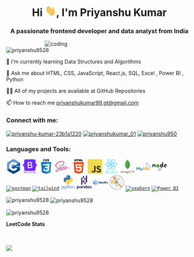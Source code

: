 
<h1 align="center">Hi <img alt="Hi" src="./Hi.gif" width="30px" height="30px" />, I'm Priyanshu Kumar</h1>
<h3 align="center">A passionate frontend developer and data analyst from India</h3>
<img align="right" alt="coding" width="400" src="https://miro.medium.com/max/1360/0*7Q3yvSIv_t0ioJ-Z.gif">
<p align="left"> <img src="https://komarev.com/ghpvc/?username=priyanshu9528&label=Profile%20views&color=0e75b6&style=flat" alt="priyanshu9528" /> </p>
🌱 I'm currently learning Data Structures and Algorithms

💬 Ask me about HTML, CSS, JavaScript, React.js, SQL, Excel , Power BI , Python

👨‍💻 All of my projects are available at GitHub Repositories

📫 How to reach me priyanshukumar99.gt@gmail.com

<h3 align="left">Connect with me:</h3>
<p align="left">
<a href="https://linkedin.com/in/priyanshu-kumar-23b1a1220" target="blank"><img align="center" src="https://raw.githubusercontent.com/rahuldkjain/github-profile-readme-generator/master/src/images/icons/Social/linked-in-alt.svg" alt="priyanshu-kumar-23b1a1220" height="30" width="40" /></a>
<a href="https://www.leetcode.com/priyanshukumar_01" target="blank"><img align="center" src="https://raw.githubusercontent.com/rahuldkjain/github-profile-readme-generator/master/src/images/icons/Social/leet-code.svg" alt="priyanshukumar_01" height="30" width="40" /></a>
<a href="https://auth.geeksforgeeks.org/user/priyanshu950" target="blank"><img align="center" src="https://raw.githubusercontent.com/rahuldkjain/github-profile-readme-generator/master/src/images/icons/Social/geeks-for-geeks.svg" alt="priyanshu950" height="30" width="40" /></a>
</p>
<h3 align="left">Languages and Tools:</h3>
<p align="left"> 
<code><a href="https://www.w3schools.com/cpp/" target="_blank" rel="noreferrer"><img src="https://raw.githubusercontent.com/devicons/devicon/master/icons/cplusplus/cplusplus-original.svg" alt="cplusplus" width="40" height="40"/></a></code>
<code><a href="https://getbootstrap.com" target="_blank" rel="noreferrer"><img src="https://raw.githubusercontent.com/devicons/devicon/master/icons/bootstrap/bootstrap-plain-wordmark.svg" alt="bootstrap" width="40" height="40"/></a></code>
<code><a href="https://www.w3schools.com/css/" target="_blank" rel="noreferrer"><img src="https://raw.githubusercontent.com/devicons/devicon/master/icons/css3/css3-original-wordmark.svg" alt="css3" width="40" height="40"/></a></code>
<code><a href="https://sass-lang.com" target="_blank" rel="noreferrer"><img src="https://raw.githubusercontent.com/devicons/devicon/master/icons/sass/sass-original.svg" alt="sass" width="40" height="40"/></a></code>
<code><a href="https://www.w3.org/html/" target="_blank" rel="noreferrer"><img src="https://raw.githubusercontent.com/devicons/devicon/master/icons/html5/html5-original-wordmark.svg" alt="html5" width="40" height="40"/></a></code>
<code><a href="https://developer.mozilla.org/en-US/docs/Web/JavaScript" target="_blank" rel="noreferrer"><img src="https://raw.githubusercontent.com/devicons/devicon/master/icons/javascript/javascript-original.svg" alt="javascript" width="40" height="40"/></a></code>
<code><a href="https://reactjs.org/" target="_blank" rel="noreferrer"><img src="https://raw.githubusercontent.com/devicons/devicon/master/icons/react/react-original-wordmark.svg" alt="react" width="40" height="40"/></a></code>
<code><a href="https://www.mongodb.com/" target="_blank" rel="noreferrer"><img src="https://raw.githubusercontent.com/devicons/devicon/master/icons/mongodb/mongodb-original-wordmark.svg" alt="mongodb" width="40" height="40"/></a></code> 
<code><a href="https://www.mysql.com/" target="_blank" rel="noreferrer"><img src="https://raw.githubusercontent.com/devicons/devicon/master/icons/mysql/mysql-original-wordmark.svg" alt="mysql" width="40" height="40"/></a></code>
<code><a href="https://nodejs.org" target="_blank" rel="noreferrer"><img src="https://raw.githubusercontent.com/devicons/devicon/master/icons/nodejs/nodejs-original-wordmark.svg" alt="nodejs" width="40" height="40"/></a></code>
<code><a href="https://postman.com" target="_blank" rel="noreferrer"><img src="https://www.vectorlogo.zone/logos/getpostman/getpostman-icon.svg" alt="postman" width="40" height="40"/></a></code>
<code><a href="https://tailwindcss.com/" target="_blank" rel="noreferrer"><img src="https://www.vectorlogo.zone/logos/tailwindcss/tailwindcss-icon.svg" alt="tailwind" width="40" height="40"/></a></code>
<!-- Data Analysis Tools -->
<code><a href="https://www.python.org/" target="_blank" rel="noreferrer"><img src="https://raw.githubusercontent.com/devicons/devicon/master/icons/python/python-original-wordmark.svg" alt="python" width="40" height="40"/></a></code>
<code><a href="https://pandas.pydata.org/" target="_blank" rel="noreferrer"><img src="https://raw.githubusercontent.com/devicons/devicon/master/icons/pandas/pandas-original-wordmark.svg" alt="pandas" width="40" height="40"/></a></code>
<code><a href="https://numpy.org/" target="_blank" rel="noreferrer"><img src="https://raw.githubusercontent.com/devicons/devicon/master/icons/numpy/numpy-original-wordmark.svg" alt="numpy" width="40" height="40"/></a></code>
<code><a href="https://matplotlib.org/" target="_blank" rel="noreferrer"><img src="https://raw.githubusercontent.com/devicons/devicon/master/icons/matplotlib/matplotlib-original.svg" alt="matplotlib" width="40" height="40"/></a></code>
<code><a href="https://seaborn.pydata.org/" target="_blank" rel="noreferrer"><img src="https://seaborn.pydata.org/_images/logo-tall-lightbg.svg" alt="seaborn" width="40" height="40"/></a></code>
<code><a href="https://powerbi.microsoft.com/" target="_blank" rel="noreferrer"><img src="https://www.vectorlogo.zone/logos/microsoft_powerbi/microsoft_powerbi-icon.svg" alt="Power BI" width="40" height="40"/></a></code>
<!-- <code><a href="https://www.microsoft.com/en-us/microsoft-365/excel" target="_blank" rel="noreferrer"><img src="https://www.vectorlogo.zone/logos/microsoft_excel/microsoft_excel-icon.svg" alt="Excel" width="40" height="40"/></a></code> -->

</p>
<p><img align="left" src="https://github-readme-stats.vercel.app/api/top-langs?username=priyanshu9528&show_icons=true&locale=en&layout=compact" alt="priyanshu9528" /></p>
<p>&nbsp;<img align="center" src="https://github-readme-stats.vercel.app/api?username=priyanshu9528&show_icons=true&locale=en" alt="priyanshu9528" /></p>
<p><img align="center" src="https://github-readme-streak-stats.herokuapp.com/?user=priyanshu9528&" alt="priyanshu9528" /></p>
<summary><b> LeetCode Stats </b></summary>
<br></br>


![](https://leetcard.jacoblin.cool/priyanshukumar_01/?ext=heatmap)
